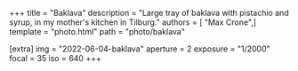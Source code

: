 +++
title = "Baklava"
description = "Large tray of baklava with pistachio and syrup, in my mother's kitchen in Tilburg."
authors = [ "Max Crone",]
template = "photo.html"
path = "photo/baklava"

[extra]
img = "2022-06-04-baklava"
aperture = 2
exposure = "1/2000"
focal = 35
iso = 640
+++

